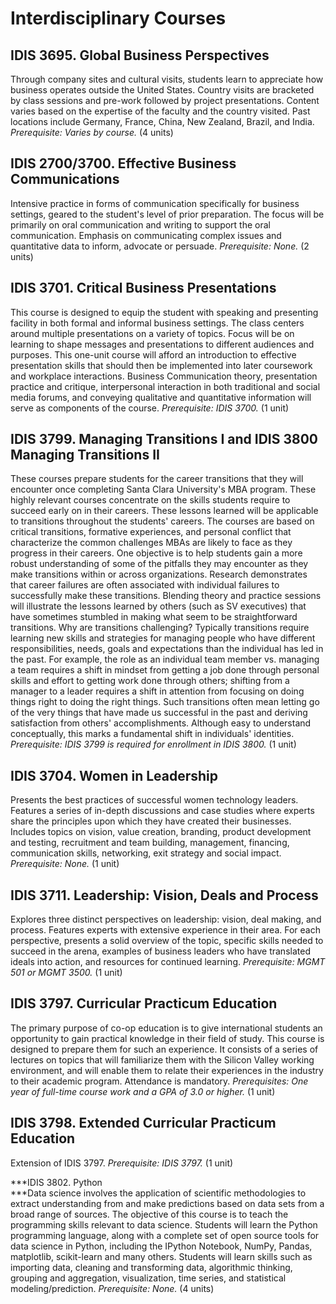 Interdisciplinary Courses
=========================

IDIS 3695. Global Business Perspectives
---------------------------------------

Through company sites and cultural visits, students learn to appreciate how business operates outside the United States. Country visits are bracketed by class sessions and pre-work followed by project presentations. Content varies based on the expertise of the faculty and the country visited. Past locations include Germany, France, China, New Zealand, Brazil, and India. *Prerequisite: Varies by course.* (4 units)

IDIS 2700/3700. Effective Business Communications
-------------------------------------------------

Intensive practice in forms of communication specifically for business settings, geared to the student's level of prior preparation. The focus will be primarily on oral communication and writing to support the oral communication. Emphasis on communicating complex issues and quantitative data to inform, advocate or persuade. *Prerequisite: None.* (2 units)

IDIS 3701. Critical Business Presentations
------------------------------------------

This course is designed to equip the student with speaking and presenting facility in both formal and informal business settings. The class centers around multiple presentations on a variety of topics. Focus will be on learning to shape messages and presentations to different audiences and purposes. This one-unit course will afford an introduction to effective presentation skills that should then be implemented into later coursework and workplace interactions. Business Communication theory, presentation practice and critique, interpersonal interaction in both traditional and social media forums, and conveying qualitative and quantitative information will serve as components of the course. *Prerequisite: IDIS 3700.* (1 unit)

IDIS 3799. Managing Transitions I and IDIS 3800 Managing Transitions II
-----------------------------------------------------------------------

These courses prepare students for the career transitions that they will encounter once completing Santa Clara University's MBA program. These highly relevant courses concentrate on the skills students require to succeed early on in their careers. These lessons learned will be applicable to transitions throughout the students' careers. The courses are based on critical transitions, formative experiences, and personal conflict that characterize the common challenges MBAs are likely to face as they progress in their careers. One objective is to help students gain a more robust understanding of some of the pitfalls they may encounter as they make transitions within or across organizations. Research demonstrates that career failures are often associated with individual failures to successfully make these transitions. Blending theory and practice sessions will illustrate the lessons learned by others (such as SV executives) that have sometimes stumbled in making what seem to be straightforward transitions. Why are transitions challenging? Typically transitions require learning new skills and strategies for managing people who have different responsibilities, needs, goals and expectations than the individual has led in the past. For example, the role as an individual team member vs. managing a team requires a shift in mindset from getting a job done through personal skills and effort to getting work done through others; shifting from a manager to a leader requires a shift in attention from focusing on doing things right to doing the right things. Such transitions often mean letting go of the very things that have made us successful in the past and deriving satisfaction from others' accomplishments. Although easy to understand conceptually, this marks a fundamental shift in individuals' identities. *Prerequisite: IDIS 3799 is required for enrollment in IDIS 3800.* (1 unit)

IDIS 3704. Women in Leadership
------------------------------

Presents the best practices of successful women technology leaders. Features a series of in-depth discussions and case studies where experts share the principles upon which they have created their businesses. Includes topics on vision, value creation, branding, product development and testing, recruitment and team building, management, financing, communication skills, networking, exit strategy and social impact. *Prerequisite: None.* (1 unit)

IDIS 3711. Leadership: Vision, Deals and Process
------------------------------------------------

Explores three distinct perspectives on leadership: vision, deal making, and process. Features experts with extensive experience in their area. For each perspective, presents a solid overview of the topic, specific skills needed to succeed in the arena, examples of business leaders who have translated ideals into action, and resources for continued learning. *Prerequisite: MGMT 501 or MGMT 3500.* (1 unit)

IDIS 3797. Curricular Practicum Education
-----------------------------------------

The primary purpose of co-op education is to give international students an opportunity to gain practical knowledge in their field of study. This course is designed to prepare them for such an experience. It consists of a series of lectures on topics that will familiarize them with the Silicon Valley working environment, and will enable them to relate their experiences in the industry to their academic program. Attendance is mandatory. *Prerequisites: One year of full-time course work and a GPA of 3.0 or higher.* (1 unit)

IDIS 3798. Extended Curricular Practicum Education
--------------------------------------------------

Extension of IDIS 3797. *Prerequisite: IDIS 3797.* (1 unit)

***IDIS 3802. Python\
***Data science involves the application of scientific methodologies to extract understanding from and make predictions based on data sets from a broad range of sources. The objective of this course is to teach the programming skills relevant to data science. Students will learn the Python programming language, along with a complete set of open source tools for data science in Python, including the IPython Notebook, NumPy, Pandas, matplotlib, scikit-learn and many others. Students will learn skills such as importing data, cleaning and transforming data, algorithmic thinking, grouping and aggregation, visualization, time series, and statistical modeling/prediction. *Prerequisite: None.* (4 units)
